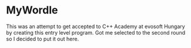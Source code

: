 # MyWordle

This was an attempt to get accepted to C++ Academy at evosoft Hungary by creating this entry level program.
Got me selected to the second round so I decided to put it out here.
